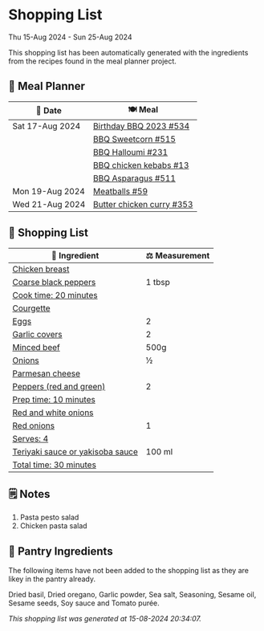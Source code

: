 # Shopping List

Thu 15-Aug 2024 - Sun 25-Aug 2024

This shopping list has been automatically generated with the ingredients from the recipes found in the meal planner project.

## 📅 Meal Planner

|📅 Date| 🍽️ Meal|
|----|----|
|Sat 17-Aug 2024|[Birthday BBQ 2023 #534](https://github.com/jcallaghan/The-Cookbook/issues/534)|
||[BBQ Sweetcorn #515](https://github.com/jcallaghan/The-Cookbook/issues/515)|
||[BBQ Halloumi #231](https://github.com/jcallaghan/The-Cookbook/issues/231)|
||[BBQ chicken kebabs #13](https://github.com/jcallaghan/The-Cookbook/issues/13)|
||[BBQ Asparagus #511](https://github.com/jcallaghan/The-Cookbook/issues/511)|
|Mon 19-Aug 2024|[Meatballs #59](https://github.com/jcallaghan/The-Cookbook/issues/59)|
|Wed 21-Aug 2024|[Butter chicken curry #353](https://github.com/jcallaghan/The-Cookbook/issues/353)|

## 🛒 Shopping List

| 🍌 Ingredient| ⚖️ Measurement|
|----------|-----------|
|[Chicken breast](https://www.sainsburys.co.uk/gol-ui/SearchResults/Chicken%20breast)||
|[Coarse black peppers](https://www.sainsburys.co.uk/gol-ui/SearchResults/Coarse%20black%20peppers)|1 tbsp|
|[Cook time: 20 minutes](https://www.sainsburys.co.uk/gol-ui/SearchResults/Cook%20time:%2020%20minutes)||
|[Courgette](https://www.sainsburys.co.uk/gol-ui/SearchResults/Courgette)||
|[Eggs](https://www.sainsburys.co.uk/gol-ui/SearchResults/Eggs)|2|
|[Garlic covers](https://www.sainsburys.co.uk/gol-ui/SearchResults/Garlic%20covers)|2|
|[Minced beef](https://www.sainsburys.co.uk/gol-ui/SearchResults/Minced%20beef)|500g|
|[Onions](https://www.sainsburys.co.uk/gol-ui/SearchResults/Onions)|½|
|[Parmesan cheese](https://www.sainsburys.co.uk/gol-ui/SearchResults/Parmesan%20cheese)||
|[Peppers (red and green)](https://www.sainsburys.co.uk/gol-ui/SearchResults/Peppers%20(red%20and%20green))|2|
|[Prep time: 10 minutes](https://www.sainsburys.co.uk/gol-ui/SearchResults/Prep%20time:%2010%20minutes)||
|[Red and white onions](https://www.sainsburys.co.uk/gol-ui/SearchResults/Red%20and%20white%20onions)||
|[Red onions](https://www.sainsburys.co.uk/gol-ui/SearchResults/Red%20onions)|1|
|[Serves: 4](https://www.sainsburys.co.uk/gol-ui/SearchResults/Serves:%204)||
|[Teriyaki sauce or yakisoba sauce](https://www.sainsburys.co.uk/gol-ui/SearchResults/Teriyaki%20sauce%20or%20yakisoba%20sauce)|100 ml|
|[Total time: 30 minutes](https://www.sainsburys.co.uk/gol-ui/SearchResults/Total%20time:%2030%20minutes)||

## 🗒️ Notes

1. Pasta pesto salad
1. Chicken pasta salad

## 🏪 Pantry Ingredients

The following items have not been added to the shopping list as they are likey in the pantry already.

Dried basil, Dried oregano, Garlic powder, Sea salt, Seasoning, Sesame oil, Sesame seeds, Soy sauce and Tomato purée.


_This shopping list was generated at 15-08-2024 20:34:07._